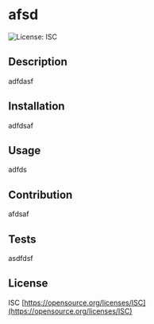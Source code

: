 
  # afsd
  ![License: ISC](https://img.shields.io/badge/License-ISC-blue.svg)
  
  ## Description
  
  adfdasf
  
  ## Installation
  
  adfdsaf

  ## Usage
  
  adfds

  ## Contribution
  
  afdsaf

  ## Tests
  
  asdfdsf

  ## License

  ISC
  [https://opensource.org/licenses/ISC](https://opensource.org/licenses/ISC)
  